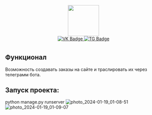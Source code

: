 <div id="header" align="center">
  <img src="https://media.giphy.com/media/CTX0ivSQbI78A/giphy.gif" width="100"/>
</div>
<div id="badges" align="center">
  <a href="https://vk.com/vesimeu">
    <img src="https://img.shields.io/badge/VK-blue?style=for-the-badge&logo=VK&logoColor=white" alt="VK Badge"/>
  </a>
  <a href="https://t.me/Vesimeu">
    <img src="https://img.shields.io/badge/Telegram-white?style=for-the-badge&logo=Telegram&logoColor=blue" alt="TG Badge"/>
  </a>
</div>

<h1 align="center">
  
## Функционал
Возможность создавать заказы на сайте и траслировать их через телеграмм бота.
## Запуск проекта:
python manage.py runserver
![photo_2024-01-19_01-08-51](https://github.com/Vesimeu/ClientDjangoTelegramAPI/assets/99329018/6bc0f026-23be-4803-94b3-382e6e88a5c3)
![photo_2024-01-19_01-09-07](https://github.com/Vesimeu/ClientDjangoTelegramAPI/assets/99329018/137c997f-bec5-43a7-8221-5bf27792b755)
